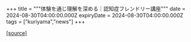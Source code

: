 +++
title = """体験を通じ理解を深める｜認知症フレンドリー講座"""
date = 2024-08-30T04:00:00.000Z
expiryDate = 2024-08-30T04:00:00.000Z
tags = ["kuriyama","news"]
+++


[[source]](https://www.town.kuriyama.hokkaido.jp/soshiki/43/28659.html)
